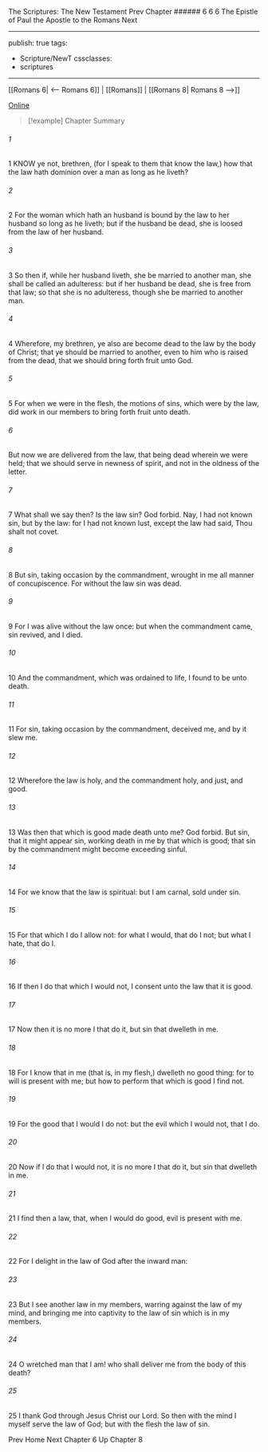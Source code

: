 The Scriptures: The New Testament
Prev
Chapter ###### 6
6 6 The Epistle of Paul the Apostle to the Romans
Next

---
publish: true
tags:
  - Scripture/NewT
cssclasses:
  - scriptures
---
[[Romans 6| <-- Romans 6]] | [[Romans]] | [[Romans 8| Romans 8 -->]]

[Online](https://churchofjesuschrist.org/study/scriptures/nt/rom/7?lang=eng)

>[!example] Chapter Summary
>
###### 1
1 KNOW ye not, brethren, (for I speak to them that know the law,) how that the law hath dominion over a man as long as he liveth?
###### 2
2 For the woman which hath an husband is bound by the law to her husband so long as he liveth; but if the husband be dead, she is loosed from the law of her husband.
###### 3
3 So then if, while her husband liveth, she be married to another man, she shall be called an adulteress: but if her husband be dead, she is free from that law; so that she is no adulteress, though she be married to another man.
###### 4
4 Wherefore, my brethren, ye also are become dead to the law by the body of Christ; that ye should be married to another, even to him who is raised from the dead, that we should bring forth fruit unto God.
###### 5
5 For when we were in the flesh, the motions of sins, which were by the law, did work in our members to bring forth fruit unto death.
###### 6
But now we are delivered from the law, that being dead wherein we were held; that we should serve in newness of spirit, and not in the oldness of the letter.
###### 7
7 What shall we say then? Is the law sin? God forbid. Nay, I had not known sin, but by the law: for I had not known lust, except the law had said, Thou shalt not covet.
###### 8
8 But sin, taking occasion by the commandment, wrought in me all manner of concupiscence. For without the law sin was dead.
###### 9
9 For I was alive without the law once: but when the commandment came, sin revived, and I died.
###### 10
10 And the commandment, which was ordained to life, I found to be unto death.
###### 11
11 For sin, taking occasion by the commandment, deceived me, and by it slew me.
###### 12
12 Wherefore the law is holy, and the commandment holy, and just, and good.
###### 13
13 Was then that which is good made death unto me? God forbid. But sin, that it might appear sin, working death in me by that which is good; that sin by the commandment might become exceeding sinful.
###### 14
14 For we know that the law is spiritual: but I am carnal, sold under sin.
###### 15
15 For that which I do I allow not: for what I would, that do I not; but what I hate, that do I.
###### 16
16 If then I do that which I would not, I consent unto the law that it is good.
###### 17
17 Now then it is no more I that do it, but sin that dwelleth in me.
###### 18
18 For I know that in me (that is, in my flesh,) dwelleth no good thing: for to will is present with me; but how to perform that which is good I find not.
###### 19
19 For the good that I would I do not: but the evil which I would not, that I do.
###### 20
20 Now if I do that I would not, it is no more I that do it, but sin that dwelleth in me.
###### 21
21 I find then a law, that, when I would do good, evil is present with me.
###### 22
22 For I delight in the law of God after the inward man:
###### 23
23 But I see another law in my members, warring against the law of my mind, and bringing me into captivity to the law of sin which is in my members.
###### 24
24 O wretched man that I am! who shall deliver me from the body of this death?
###### 25
25 I thank God through Jesus Christ our Lord. So then with the mind I myself serve the law of God; but with the flesh the law of sin.

Prev
Home
Next
Chapter 6
Up
Chapter 8




